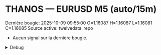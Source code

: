 # THANOS — EURUSD M5 (auto/15m)
Dernière bougie: 2025-10-09 09:55:00  O=1.16087  H=1.16087  L=1.16081  C=1.16085
Source active: twelvedata_repo

- Aucun signal sur la dernière bougie.

<details><summary>Debug</summary>

- TD_API_KEY manquant.

</details>